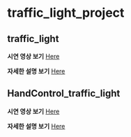 # traffic_light_project
## traffic_light
**시연 영상 보기** [Here](https://youtu.be/L_uvkuZ81gY)

**자세한 설명 보기** [Here](https://github.com/sjw2704/traffic_light_project/blob/main/traffic_light/README.md)

## HandControl_traffic_light
**시연 영상 보기** [Here](https://youtu.be/ZuYE2wnVlNU)

**자세한 설명 보기** [Here](https://github.com/sjw2704/traffic_light_project/blob/main/HandControl_trafffic_light/README.md)
